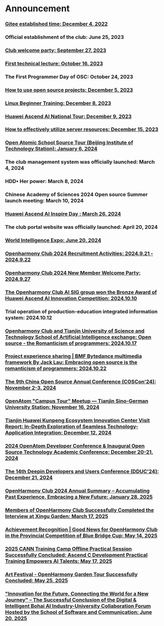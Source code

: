 # Announcement


### [Gitee established time: December 4, 2022](https://gitee.com/TSGU-OSC/OSC_main/blob/master/event/active1/README.md)

### Official establishment of the club: June 25, 2023

### [Club welcome party: September 27, 2023](https://gitee.com/TSGU-OSC/OSC_main/blob/master/event/active2/README.md)

### [First technical lecture: October 16, 2023](https://gitee.com/TSGU-OSC/OSC_main/blob/master/event/active3/README.md)

### The First Programmer Day of OSC: October 24, 2023

### [How to use open source projects: December 5, 2023](https://gitee.com/TSGU-OSC/OSC_main/blob/master/event/active5/README.md)

### [Linux Beginner Training: December 8, 2023](https://gitee.com/TSGU-OSC/OSC_main/blob/master/event/active6/README.md)

### [Huawei Ascend AI National Tour: December 9, 2023](https://gitee.com/TSGU-OSC/OSC_main/blob/master/event/active8/README.md)

### [How to effectively utilize server resources: December 15, 2023](https://gitee.com/TSGU-OSC/OSC_main/blob/master/event/active7/README.md)

### [Open Atomic School Source Tour (Beijing Institute of Technology Station): January 6, 2024](https://gitee.com/TSGU-OSC/OSC_main/blob/master/event/active9/README.md)

### The club management system was officially launched: March 4, 2024

### HDD• Her power: March 8, 2024

### Chinese Academy of Sciences 2024 Open source Summer launch meeting: March 10, 2024

### [Huawei Ascend AI Inspire Day : March 26, 2024](https://gitee.com/TSGU-OSC/OSC_main/blob/master/event/active10/README.md)

### The club portal website was officially launched: April 20, 2024 

### [World Intelligence Expo: June 20, 2024](https://gitee.com/TSGU-OSC/OSC_main/blob/master/event/active11/README.md)

### [Openharmony Club 2024 Recruitment Activities: 2024.9.21 - 2024.9.22](https://mp.weixin.qq.com/s/aAVoXFOFfJcUa1ZkVr8qzA)

### [Openharmony Club 2024 New Member Welcome Party: 2024.9.27](https://mp.weixin.qq.com/s/Fc2I0YecKWqeZht-kF8ufA)

### [The Openharmony Club AI SIG group won the Bronze Award of Huawei Ascend AI Innovation Competition: 2024.10.10](https://mp.weixin.qq.com/s/V2ljOXZpgHUZHMT0-Id2mw)

### Trial operation of production-education integrated information system: 2024.10.12

### [Openharmony Club and Tianjin University of Science and Technology School of Artificial Intelligence exchange: Open source - the Romanticism of programmers: 2024.10.17](https://mp.weixin.qq.com/s/L_F4VzPfvBK22IsGVzlu-A)

### [Project experience sharing | BMF Bytedance multimedia framework By Jack Lau: Embracing open source is the romanticism of programmers: 2024.10.22](https://mp.weixin.qq.com/s/prQk-RFvSsa1fVTDuXu_2g)

### [The 9th China Open Source Annual Conference (COSCon'24): November 2-3, 2024](https://mp.weixin.qq.com/s/7GoY-etFRVsZ2FLEKW3rzg?poc_token=HOt_mGejpYvlfV4wmwxDyEaPP3p9fAHmRcUbgdlv)

### [OpenAtom "Campus Tour" Meetup — Tianjin Sino-German University Station: November 16, 2024](https://mp.weixin.qq.com/s/ajZoU4L4n2RteRLIDI7ErQ)

### [Tianjin Huawei Kunpeng Ecosystem Innovation Center Visit Report: In-Depth Exploration of Seamless Technology-Application Integration: December 12, 2024](https://mp.weixin.qq.com/s/n-Q2aYiDVdpGaG6Ys_fLpQ)

### [2024 OpenAtom Developer Conference & Inaugural Open Source Technology Academic Conference: December 20-21, 2024](https://mp.weixin.qq.com/s/FWJbjCUBKZJgZNIgpsfS7Q)

### [The 14th Deepin Developers and Users Conference (DDUC'24): December 21, 2024](https://mp.weixin.qq.com/s/taldILx_10v0IzH72BQZyQ)

### [OpenHarmony Club 2024 Annual Summary – Accumulating Past Experience, Embracing a New Future: January 28, 2025](https://mp.weixin.qq.com/s/c0JS6S83tA94rPr1bI_EXQ)

### [Members of OpenHarmony Club Successfully Completed the Interview at Xingu Garden: March 17, 2025](https://mp.weixin.qq.com/s/m5MyFi1SySCbUC3R9rg4Rg)

### [Achievement Recognition | Good News for OpenHarmony Club in the Provincial Competition of Blue Bridge Cup: May 14, 2025](https://mp.weixin.qq.com/s/tDwE0W4u5AnsYXPRIPVCWw)

### [2025 CANN Training Camp Offline Practical Session Successfully Concluded: Ascend C Development Practical Training Empowers AI Talents: May 17, 2025](https://mp.weixin.qq.com/s/Q6CGXFdyK9kcyh7QWyYOxw)

### [Art Festival - OpenHarmony Garden Tour Successfully Concluded: May 25, 2025](https://mp.weixin.qq.com/s/FXx7AlPE7ZtFK9qOr9neXA)

### ["Innovation for the Future, Connecting the World for a New Journey" – The Successful Conclusion of the Digital & Intelligent Bohai AI Industry-University Collaboration Forum Hosted by the School of Software and Communication: June 20, 2025](https://mp.weixin.qq.com/s/zonI_So9IHQo9GGgpw3tZQ)